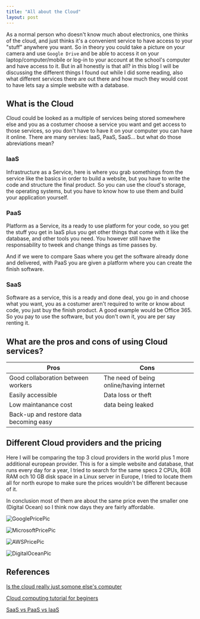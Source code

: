 ```yaml
---
title: "All about the Cloud"
layout: post
---
```


As a normal person who doesn't know much about electronics, one thinks of the cloud, and just thinks it's a convenient service to have access to your "stuff" anywhere you want. So in theory you could take a picture on your camera and use `Google Drive` and be able to access it on your laptop/computer/mobile or log-in to your account at the school's computer and have access to it. But in all honestly is that all? in this blog I will be discussing the different things I found out while I did some reading, also what different services there are out there and how much they would cost to have lets say a simple website with a database.


## What is the Cloud

Cloud could be looked as a multiple of services being stored somewhere else and you as a costumer choose a service you want and get access to those services, so you don't have to have it on your computer you can have it online. There are many servies: IaaS, PaaS, SaaS... but what do those abreviations mean? 

### IaaS

Infrastructure as a Service, here is where you grab somethings from the service like the basics in order to build a website, but you have to write the code and structure the final product. So you can use the cloud's storage, the operating systems, but you have to know how to use them and build your application yourself.

### PaaS

Platform as a Service, its a ready to use platform for your code, so you get the stuff you get in IaaS plus you get other things that come with it like the database, and other tools you need. You however still have the responsability to tweek and change things as time passes by. 

And if we were to compare Saas where you get the software already done and delivered, with PaaS you are given a platform where you can create the finish software.

### SaaS

Software as a service, this is a ready and done deal, you go in and choose what you want, you as a costumer aren't required to write or know about code, you just buy the finish product. A good example would be Office 365. So you pay to use the software, but you don't own it, you are per say renting it.

## What are the pros and cons of using Cloud services?

| Pros             | Cons         |
|------------------|------------------|
| Good collaboration between workers | The need of being online/having internet |
| Easily accessible | Data loss or theft |
| Low maintanance cost |  data being leaked |
| Back-up and restore data becoming easy |  |

## Different Cloud providers and the pricing

Here I will be comparing the top 3 cloud providers in the world plus 1 more additional european provider. This is for a simple website and database, that runs every day for a year, I tried to search for the same specs 2 CPUs, 8GB RAM och 10 GB disk space in a Linux server in Europe, I tried to locate them all for north europe to make sure the prices wouldn't be different because of it.

In conclusion  most of them are about the same price even the smaller one (Digital Ocean) so I think now days they are fairly affordable.

![GooglePricePic](/assets/Images/googleCloudPrice.png)

![MicrosoftPricePic](/assets/Images/MicrosoftCloudPriceAppService.png)

![AWSPricePic](/assets/Images/AWSCloudPricing.png)

![DigitalOceanPic](/assets/Images/DigitalOceanPricing.png)

## References

[Is the cloud really just somone else's computer](https://www.techrepublic.com/article/is-the-cloud-really-just-someone-elses-computer/)

[Cloud computing tutorial for beginers](https://www.youtube.com/watch?v=RWgW-CgdIk0&t=378s)

[SaaS vs PaaS vs IaaS](https://www.bmc.com/blogs/saas-vs-paas-vs-iaas-whats-the-difference-and-how-to-choose/)